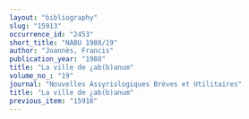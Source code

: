 ```yaml
---
layout: "bibliography"
slug: "15913"
occurrence_id: "2453"
short_title: "NABU 1988/19"
author: "Joannès, Francis"
publication_year: "1988"
title: "La ville de ¿ab(b)anum"
volume_no_: "19"
journal: "Nouvelles Assyriologiques Brèves et Utilitaires"
title: "La ville de ¿ab(b)anum"
previous_item: "15916"
---
```

